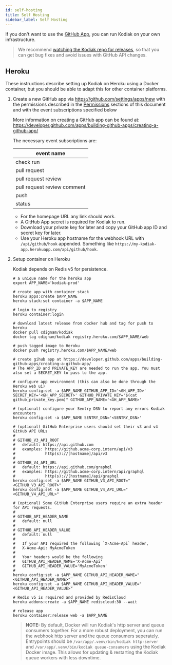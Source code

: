 ```yaml
---
id: self-hosting
title: Self Hosting
sidebar_label: Self Hosting
---
```


If you don't want to use the [GitHub App](https://github.com/marketplace/kodiakhq#pricing-and-setup), you can run Kodiak on your own infrastructure.

> We recommend [watching the Kodiak repo for releases](https://docs.github.com/en/enterprise-server@2.20/github/receiving-notifications-about-activity-on-github/watching-and-unwatching-releases-for-a-repository#watching-releases-for-a-repository), so that you can get bug fixes and avoid issues with GitHub API changes.

## Heroku

These instructions describe setting up Kodiak on Heroku using a Docker container, but you should be able to adapt this for other container platforms.

1.  Create a new GitHub app via https://github.com/settings/apps/new with the permissions described in the [Permissions](/docs/permissions) sections of this document and with the event subscriptions specified below

    More information on creating a GitHub app can be found at: https://developer.github.com/apps/building-github-apps/creating-a-github-app/

    The necessary event subscriptions are:

    | event name                  |
    | --------------------------- |
    | check run                   |
    | pull request                |
    | pull request review         |
    | pull request review comment |
    | push                        |
    | status                      |

    - For the homepage URL any link should work.
    - A GitHub App secret is required for Kodiak to run.
    - Download your private key for later and copy your GitHub app ID and secret key for later.
    - Use your Heroku app hostname for the webhook URL with `/api/github/hook` appended. Something like `https://my-kodiak-app.herokuapp.com/api/github/hook`.

2.  Setup container on Heroku

    Kodiak depends on Redis v5 for persistence.

    ```shell
    # a unique name for the heroku app
    export APP_NAME='kodiak-prod'

    # create app with container stack
    heroku apps:create $APP_NAME
    heroku stack:set container -a $APP_NAME

    # login to registry
    heroku container:login

    # download latest release from docker hub and tag for push to heroku
    docker pull cdignam/kodiak
    docker tag cdignam/kodiak registry.heroku.com/$APP_NAME/web

    # push tagged image to Heroku
    docker push registry.heroku.com/$APP_NAME/web

    # create gihub app at https://developer.github.com/apps/building-github-apps/creating-a-github-app/
    # The APP_ID and PRIVATE_KEY are needed to run the app. You must also set a SECRET_KEY to pass to the app.

    # configure app environment (this can also be done through the Heroku web ui)
    heroku config:set -a $APP_NAME GITHUB_APP_ID='<GH_APP_ID>' SECRET_KEY='<GH_APP_SECRET>' GITHUB_PRIVATE_KEY="$(cat github_private_key.pem)" GITHUB_APP_NAME='<GH_APP_NAME>'

    # (optional) configure your Sentry DSN to report any errors Kodiak encounters
    heroku config:set -a $APP_NAME SENTRY_DSN='<SENTRY_DSN>'

    # (optional) GitHub Enterprise users should set their v3 and v4 GitHub API URLs
    #
    # GITHUB_V3_API_ROOT
    #   default: https://api.github.com
    #   examples: https://github.acme-corp.intern/api/v3
    #             http(s)://[hostname]/api/v3
    #
    # GITHUB_V4_API_URL
    #   default: https://api.github.com/graphql
    #   examples: https://github.acme-corp.intern/api/graphql
    #             http(s)://[hostname]/api/graphql
    heroku config:set -a $APP_NAME GITHUB_V3_API_ROOT="<GITHUB_V3_API_ROOT>"
    heroku config:set -a $APP_NAME GITHUB_V4_API_URL="<GITHUB_V4_API_URL>"

    # (optional) Some GitHub Enterprise users require an extra header for API requests.
    #
    # GITHUB_API_HEADER_NAME
    #   default: null
    #
    # GITHUB_API_HEADER_VALUE
    #   default: null
    #
    #   If your API required the following `X-Acme-Api` header,
    #   X-Acme-Api: MyAcmeToken
    #
    #   Your headers would be the following
    #   GITHUB_API_HEADER_NAME='X-Acme-Api'
    #   GITHUB_API_HEADER_VALUE='MyAcmeToken'
    #
    heroku config:set -a $APP_NAME GITHUB_API_HEADER_NAME="<GITHUB_API_HEADER_NAME>"
    heroku config:set -a $APP_NAME GITHUB_API_HEADER_VALUE="<GITHUB_API_HEADER_VALUE>"

    # Redis v5 is required and provided by RedisCloud
    heroku addons:create -a $APP_NAME rediscloud:30 --wait

    # release app
    heroku container:release web -a $APP_NAME
    ```

    > **NOTE:** By default, Docker will run Kodiak's http server and queue
    > consumers together. For a more robust deployment, you can run the webhook
    > http server and the queue consumers seperately. Entrypoints should be
    > `/var/app/.venv/bin/kodiak http-server` and `/var/app/.venv/bin/kodiak queue-consumers` using the Kodiak Docker image. This allows for updating &
    > restarting the Kodiak queue workers with less downtime.
